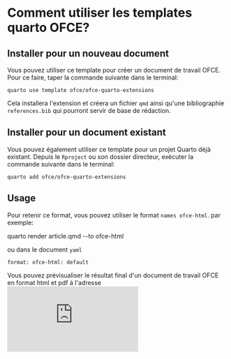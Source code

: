 # Comment utiliser les templates quarto OFCE?
 

## Installer pour un nouveau document 
Vous pouvez utiliser ce template pour créer un document de travail OFCE. Pour ce faire, taper la commande suivante dans le terminal: 


`quarto use template ofce/ofce-quarto-extensions`

Cela installera l'extension et créera un fichier `qmd` ainsi qu'une bibliographie `references.bib` qui pourront servir de base de rédaction. 

## Installer pour un document existant 

Vous pouvez également utiliser ce template pour un projet Quarto déjà existant. Depuis le `Rproject` ou son dossier directeur, exécuter la commande suivante dans le terminal:

`quarto add ofce/ofce-quarto-extensions`

## Usage

Pour retenir ce format, vous pouvez utiliser le format `names ofce-html`. par exemple:

quarto render article.qmd --to ofce-html

ou dans le document `yaml`

`format:
  ofce-html: default
  `

 Vous pouvez prévisualiser le résultat final d'un document de travail OFCE en format html et pdf à l'adresse ![suivante](https://github.com/OFCE/CharteGraphique/blob/main/Templates/WorkingPaper/Working%20Paper.pdf)
